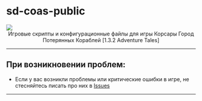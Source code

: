 # sd-coas-public

<img src="https://images.gog-statics.com/9a807e123dd7bf581952af74e527945f592a8100f30b46074582200412a006e4_bg_crop_1920x655.jpg">

<center>Игровые скрипты и конфигурационные файлы для игры Корсары Город Потерянных Кораблей [1.3.2 Adventure Tales]</center>

---

## При возникновении проблем:
* Если у вас возникли проблемы или критические ошибки в игре, не стесняйтесь писать про них в [Issues](https://github.com/Hokkins/sd-coas-public/issues)

---
